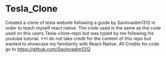 # Tesla_Clone
Created a clone of tesla website following a guide by Savinvadim1312 in order to teach myself react native. The code used is the same as the code used on this users Tesla-clone-repo but was typed by me following his youtube tutorial. **I do not take credit for the content of this repo but wanted to showcase my familiarity with React-Native. All Credits for code go to https://github.com/Savinvadim1312
